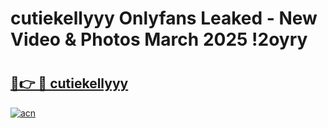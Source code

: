 # cutiekellyyy Onlyfans Leaked - New Video & Photos March 2025 !2oyry

# <h2><a href="https://xm5tll.iuczelnia.edu.pl?title=cutiekellyyy&ref=2oyry">🔗👉 🔴 cutiekellyyy</a></h2>

[![acn](https://github.com/user-attachments/assets/0f9c940e-d8b0-45ae-aac7-cd30a18b3e1c)](https://xm5tll.iuczelnia.edu.pl?title=cutiekellyyy&ref=2oyry)

